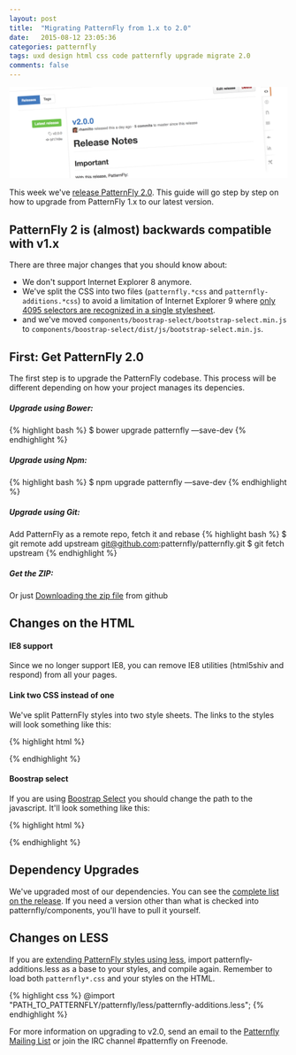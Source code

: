 ```yaml
---
layout: post
title:  "Migrating PatternFly from 1.x to 2.0"
date:   2015-08-12 23:05:36
categories: patternfly
tags: uxd design html css code patternfly upgrade migrate 2.0
comments: false
---
```


![Migrate to Patternfly 2.0](/img/migrate/migrate-patternfly.png)




This week we've [release PatternFly 2.0](https://github.com/patternfly/patternfly/releases). This guide will go step by step on how to upgrade from PatternFly 1.x to our latest version.

## PatternFly 2 is (almost) backwards compatible with v1.x

There are three major changes that you should know about:

- We don't support Internet Explorer 8 anymore.
- We've split the CSS into two files (`patternfly.*css` and `patternfly-additions.*css`) to avoid a limitation of Internet Explorer 9 where [only 4095 selectors are recognized in a single stylesheet](https://support.microsoft.com/en-us/kb/262161).
- and we've moved `components/boostrap-select/bootstrap-select.min.js` to `components/boostrap-select/dist/js/bootstrap-select.min.js`.

## First: Get PatternFly 2.0

The first step is to upgrade the PatternFly codebase. This process will be different depending on how your project manages its depencies.

##### Upgrade using Bower:
{% highlight bash %}
$ bower upgrade patternfly —save-dev
{% endhighlight %}

##### Upgrade using Npm:
{% highlight bash %}
$ npm upgrade patternfly —save-dev
{% endhighlight %}

##### Upgrade using Git:
Add PatternFly as a remote repo, fetch it and rebase
{% highlight bash %}
$ git remote add upstream git@github.com:patternfly/patternfly.git
$ git fetch upstream
{% endhighlight %}

##### Get the ZIP:
Or just [Downloading the zip file](https://github.com/patternfly/patternfly/archive/master.zip) from github

## Changes on the HTML

#### IE8 support
Since we no longer support IE8, you can remove IE8 utilities (html5shiv and respond) from all your pages.

#### Link two CSS instead of one
We've split PatternFly styles into two style sheets. The links to the styles will look something like this:

{% highlight html %}
<link href="PATH_TO_PATTERNFLY/dist/css/patternfly.*.css" rel="stylesheet" media="screen, print">
<link href="PATH_TO_PATTERNFLY/dist/css/patternfly-additions.*.css" rel="stylesheet" media="screen, print">
{% endhighlight %}

#### Boostrap select
If you are using [Boostrap Select](https://www.patternfly.org/widgets/#bootstrap-select) you should change the path to the javascript. It'll look something like this:

{% highlight html %}
<script src="PATH_TO_PATTERNFLY/components/patternfly/components/bootstrap-select/dist/js/bootstrap-select.min.js"></script>
{% endhighlight %}

## Dependency Upgrades
We've upgraded most of our dependencies. You can see the [complete list on the release](https://github.com/patternfly/patternfly/releases/tag/v2.0.0). If you need a version other than what is checked into patternfly/components, you'll have to pull it yourself.


## Changes on LESS

If you are [extending PatternFly styles using less](http://blog.andresgalante.com/howto/2015/02/06/patternfly.html), import patternfly-additions.less as a base to your styles, and compile again. Remember to load both `patternfly*.css` and your styles on the HTML.

{% highlight css %}
@import "PATH_TO_PATTERNFLY/patternfly/less/patternfly-additions.less";
{% endhighlight %}

For more information on upgrading to v2.0, send an email to the [Patternfly Mailing List](patternfly@redhat.com) or join the IRC channel #patternfly on Freenode.


